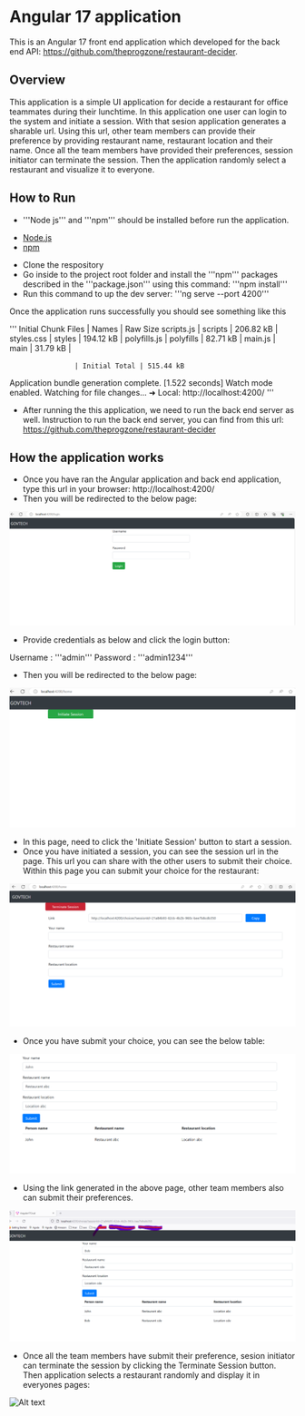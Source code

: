 # Angular 17 application

This is an Angular 17 front end application which developed for the back end API: https://github.com/theprogzone/restaurant-decider.

## Overview

This application is a simple UI application for decide a restaurant for office teammates during their lunchtime. In this application one user can login to the system and initiate a session. With that sesion application generates a sharable url. Using this url, other team members can provide their preference by providing restaurant name, restaurant location and their name. Once all the team members have provided their preferences, session initiator can terminate the session. Then the application randomly select a restaurant and visualize it to everyone.

## How to Run

* '''Node js''' and '''npm''' should be installed before run the application.

- [Node.js](https://nodejs.org/)
- [npm](https://www.npmjs.com/)

* Clone the respository
* Go inside to the project root folder and install the '''npm''' packages described in the '''package.json''' using this command: '''npm install'''
* Run this command to up the dev server: '''ng serve --port 4200'''

Once the application runs successfully you should see something like this

'''
Initial Chunk Files | Names         |  Raw Size
scripts.js          | scripts       | 206.82 kB | 
styles.css          | styles        | 194.12 kB | 
polyfills.js        | polyfills     |  82.71 kB | 
main.js             | main          |  31.79 kB | 

                    | Initial Total | 515.44 kB

Application bundle generation complete. [1.522 seconds]
Watch mode enabled. Watching for file changes...
  ➜  Local:   http://localhost:4200/
'''

* After running the this application, we need to run the back end server as well. Instruction to run the back end server, you can find from this url: https://github.com/theprogzone/restaurant-decider

## How the application works

* Once you have ran the Angular application and back end application, type this url in your browser: http://localhost:4200/
* Then you will be redirected to the below page:

![Login page](login-page.png)

* Provide credentials as below and click the login button:

Username : '''admin'''
Password : '''admin1234'''

* Then you will be redirected to the below page:

![Alt text](home-page.png)

* In this page, need to click the 'Initiate Session' button to start a session.
* Once you have initiated a session, you can see the session url in the page. This url you can share with the other users to submit their choice. Within this page you can submit your choice for the restaurant:

![Alt text](session-initiated.png)

* Once you have submit your choice, you can see the below table:

![Alt text](user-choice.png)

* Using the link generated in the above page, other team members also can submit their preferences.

![Alt text](other-user-pref.png)

* Once all the team members have submit their preference, sesion initiator can terminate the session by clicking the Terminate Session button. Then application selects a restaurant randomly and display it in everyones pages:

![Alt text](image.png)